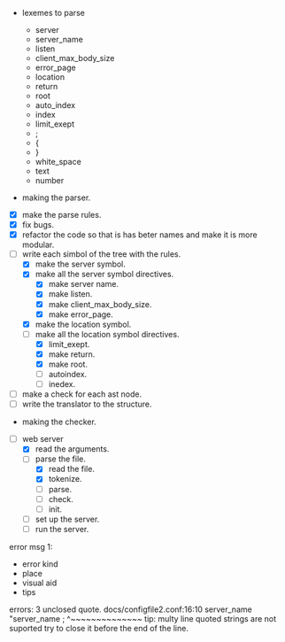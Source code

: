 - lexemes to parse
	- server
	- server_name
	- listen
	- client_max_body_size
	- error_page
	- location
	- return
	- root
	- auto_index
	- index
	- limit_exept
	- ;
	- {
	- }
	- white_space
	- text
	- number

- making the parser.
- [x] make the parse rules.
- [x] fix bugs.
- [x] refactor the code so that is has beter names and make it is more modular.
- [ ] write each simbol of the tree with the rules.
	- [x] make the server symbol.
	- [x] make all the server symbol directives.
		- [x] make server name.
		- [x] make listen.
		- [x] make client_max_body_size.
		- [x] make error_page.
	- [x] make the location symbol.
	- [ ] make all the location symbol directives.
		- [x] limit_exept.
		- [x] make return.
		- [x] make root.
		- [ ] autoindex.
		- [ ] inedex.
- [ ] make a check for each ast node.
- [ ] write the translator to the structure.

- making the checker.

- [ ] web server
	- [x] read the arguments.
	- [ ] parse the file.
		- [x] read the file.
		- [x] tokenize.
		- [ ] parse.
		- [ ] check.
		- [ ] init.
	- [ ] set up the server.
	- [ ] run the server.

error msg 1:
- error kind
- place
- visual aid
- tips










errors: 3
unclosed quote.
docs/configfile2.conf:16:10
	server_name "server_name ;
				^~~~~~~~~~~~~~~
tip: multy line quoted strings are not suported try to close it before the end of the line.




